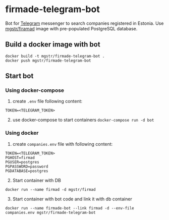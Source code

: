 # firmade-telegram-bot

Bot for [Telegram](https://telegram.org/) messenger to search companies registered in Estonia.
Use [mgstr/firamad](https://github.com/mgstr/firmad) image with pre-populated PostgreSQL database.

## Build a docker image with bot

```
docker build -t mgstr/firmade-telegram-bot .
docker push mgstr/firmade-telegram-bot
```

## Start bot

### Using docker-compose

1. create `.env` file following content:

```
TOKEN=<TELEGRAM_TOKEN>
```

2. use docker-compose to start containers `docker-compose run -d bot`

### Using docker

1. create `companies.env` file with following content:

```
TOKEN=<TELEGRAM_TOKEN>
PGHOST=firmad
PGUSER=postgres
PGPASSWORD=password
PGDATABASE=postgres
```

2. Start container with DB

`docker run --name firmad -d mgstr/firmad`

3. Start container with bot code and link it with db container

`docker run --name firmade-bot --link firmad -d --env-file companies.env mgstr/firmade-telegram-bot`
